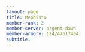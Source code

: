 ```yaml
---
layout: page
title: Mephisto
member-rank: 2
member-server: argent-dawn
member-armory: 124/47617404
subtitle: 
---
```



